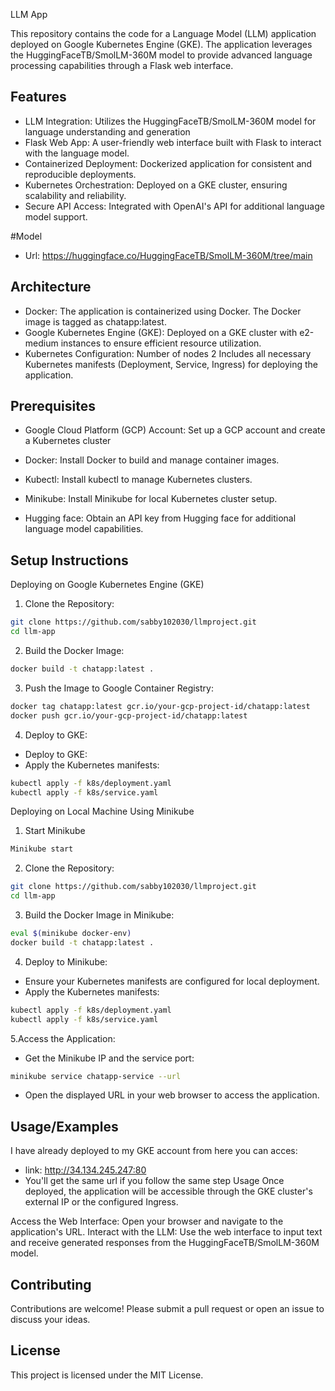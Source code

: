 LLM App


This repository contains the code for a Language Model (LLM) application deployed on Google Kubernetes Engine (GKE). The application leverages the HuggingFaceTB/SmolLM-360M model to provide advanced language processing capabilities through a Flask web interface.
## Features

- LLM Integration: Utilizes the HuggingFaceTB/SmolLM-360M model for language understanding and generation
- Flask Web App: A user-friendly web interface built with Flask to interact with the language model.
- Containerized Deployment: Dockerized application for consistent and reproducible deployments.
- Kubernetes Orchestration: Deployed on a GKE cluster, ensuring scalability and reliability.
- Secure API Access: Integrated with OpenAI's API for additional language model support.

#Model

- Url: https://huggingface.co/HuggingFaceTB/SmolLM-360M/tree/main


## Architecture

- Docker: The application is containerized using Docker. The Docker image is tagged as chatapp:latest.
- Google Kubernetes Engine (GKE): Deployed on a GKE cluster with e2-medium instances to ensure efficient resource utilization.
- Kubernetes Configuration: Number of nodes 2 Includes all necessary Kubernetes manifests (Deployment, Service, Ingress) for deploying the application.
## Prerequisites

- Google Cloud Platform (GCP) Account: Set up a GCP account and create a Kubernetes cluster

- Docker: Install Docker to build and manage container images.

- Kubectl: Install kubectl to manage Kubernetes clusters.

- Minikube: Install Minikube for local Kubernetes cluster setup.

- Hugging face: Obtain an API key from Hugging face for additional language model capabilities.
## Setup Instructions

Deploying on Google Kubernetes Engine (GKE)

1. Clone the Repository:
```bash
git clone https://github.com/sabby102030/llmproject.git
cd llm-app
```
2. Build the Docker Image:
```bash
docker build -t chatapp:latest .
```

3. Push the Image to Google Container Registry:
```bash
docker tag chatapp:latest gcr.io/your-gcp-project-id/chatapp:latest
docker push gcr.io/your-gcp-project-id/chatapp:latest
```
4. Deploy to GKE:
- Deploy to GKE:
- Apply the Kubernetes manifests:
```bash
kubectl apply -f k8s/deployment.yaml
kubectl apply -f k8s/service.yaml
```
Deploying on Local Machine Using Minikube
1. Start Minikube
```bash
Minikube start
```
2. Clone the Repository:
```bash
git clone https://github.com/sabby102030/llmproject.git
cd llm-app
```
3. Build the Docker Image in Minikube:
```bash
eval $(minikube docker-env)
docker build -t chatapp:latest .
```
4. Deploy to Minikube:
- Ensure your Kubernetes manifests are configured for local deployment.
- Apply the Kubernetes manifests:
```bash
kubectl apply -f k8s/deployment.yaml
kubectl apply -f k8s/service.yaml
```

5.Access the Application:
- Get the Minikube IP and the service port:
```bash
minikube service chatapp-service --url
```
- Open the displayed URL in your web browser to access the application.

## Usage/Examples
I have already deployed to my GKE account from here you can acces:
- link: http://34.134.245.247:80
- You'll get the same url if you follow the same step
Usage
Once deployed, the application will be accessible through the GKE cluster's external IP or the configured Ingress.

Access the Web Interface: Open your browser and navigate to the application's URL.
Interact with the LLM: Use the web interface to input text and receive generated responses from the HuggingFaceTB/SmolLM-360M model.

## Contributing

Contributions are welcome! Please submit a pull request or open an issue to discuss your ideas.
## License

This project is licensed under the MIT License.
